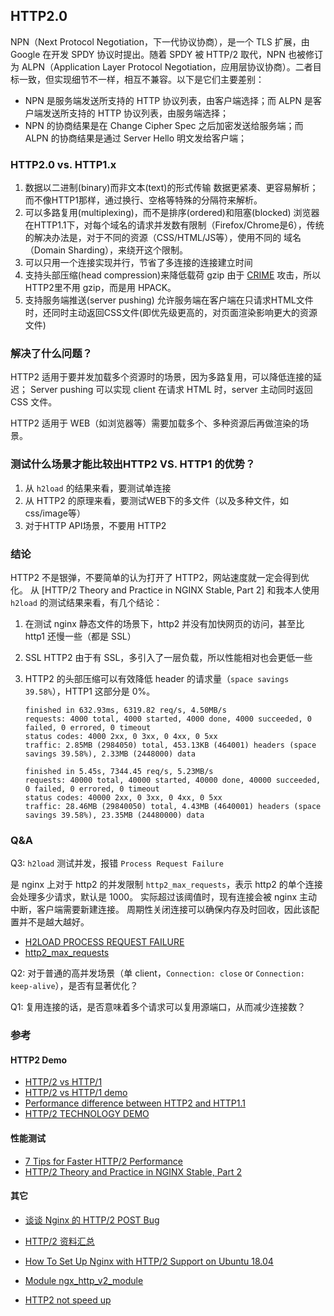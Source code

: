 

## HTTP2.0

NPN（Next Protocol Negotiation，下一代协议协商），是一个 TLS 扩展，由 Google 在开发 SPDY 协议时提出。随着 SPDY 被 HTTP/2 取代，NPN 也被修订为 ALPN（Application Layer Protocol Negotiation，应用层协议协商）。二者目标一致，但实现细节不一样，相互不兼容。以下是它们主要差别：
* NPN 是服务端发送所支持的 HTTP 协议列表，由客户端选择；而 ALPN 是客户端发送所支持的 HTTP 协议列表，由服务端选择；
* NPN 的协商结果是在 Change Cipher Spec 之后加密发送给服务端；而 ALPN 的协商结果是通过 Server Hello 明文发给客户端；

### HTTP2.0 vs. HTTP1.x

1. 数据以二进制(binary)而非文本(text)的形式传输
    数据更紧凑、更容易解析；而不像HTTP1那样，通过换行、空格等特殊的分隔符来解析。
1. 可以多路复用(multiplexing)，而不是排序(ordered)和阻塞(blocked)
    浏览器在HTTP1.1下，对每个域名的请求并发数有限制（Firefox/Chrome是6），传统的解决办法是，对于不同的资源（CSS/HTML/JS等），使用不同的
    域名（Domain Sharding），来绕开这个限制。
1. 可以只用一个连接实现并行，节省了多连接的连接建立时间
1. 支持头部压缩(head compression)来降低载荷
    gzip 由于 [CRIME](https://en.wikipedia.org/wiki/CRIME) 攻击，所以HTTP2里不用 gzip，而是用 HPACK。
1. 支持服务端推送(server pushing)
    允许服务端在客户端在只请求HTML文件时，还同时主动返回CSS文件(即优先级更高的，对页面渲染影响更大的资源文件)

### 解决了什么问题？

HTTP2 适用于要并发加载多个资源时的场景，因为多路复用，可以降低连接的延迟；
Server pushing 可以实现 client 在请求 HTML 时，server 主动同时返回 CSS 文件。

HTTP2 适用于 WEB（如浏览器等）需要加载多个、多种资源后再做渲染的场景。

### 测试什么场景才能比较出HTTP2 VS. HTTP1 的优势？

1. 从 `h2load` 的结果来看，要测试单连接
2. 从 HTTP2 的原理来看，要测试WEB下的多文件（以及多种文件，如css/image等）
3. 对于HTTP API场景，不要用 HTTP2

### 结论

HTTP2 不是银弹，不要简单的认为打开了 HTTP2，网站速度就一定会得到优化。
从 [HTTP/2 Theory and Practice in NGINX Stable, Part 2] 和我本人使用 `h2load` 的测试结果来看，有几个结论：
1. 在测试 nginx 静态文件的场景下，http2 并没有加快网页的访问，甚至比 http1 还慢一些（都是 SSL）
2. SSL HTTP2 由于有 SSL，多引入了一层负载，所以性能相对也会更低一些
3. HTTP2 的头部压缩可以有效降低 header 的请求量（`space savings 39.58%`），HTTP1 这部分是 0%。

    ```
    finished in 632.93ms, 6319.82 req/s, 4.50MB/s
    requests: 4000 total, 4000 started, 4000 done, 4000 succeeded, 0 failed, 0 errored, 0 timeout
    status codes: 4000 2xx, 0 3xx, 0 4xx, 0 5xx
    traffic: 2.85MB (2984050) total, 453.13KB (464001) headers (space savings 39.58%), 2.33MB (2448000) data

    finished in 5.45s, 7344.45 req/s, 5.23MB/s
    requests: 40000 total, 40000 started, 40000 done, 40000 succeeded, 0 failed, 0 errored, 0 timeout
    status codes: 40000 2xx, 0 3xx, 0 4xx, 0 5xx
    traffic: 28.46MB (29840050) total, 4.43MB (4640001) headers (space savings 39.58%), 23.35MB (24480000) data
    ```

### Q&A

Q3: `h2load` 测试并发，报错 `Process Request Failure`

是 nginx 上对于 http2 的并发限制 `http2_max_requests`，表示 http2 的单个连接会处理多少请求，默认是 1000。
实际超过该阈值时，现有连接会被 nginx 主动中断，客户端需要新建连接。
周期性关闭连接可以确保内存及时回收，因此该配置并不是越大越好。

* [H2LOAD PROCESS REQUEST FAILURE](https://firestuff.org/2019-04-28-h2load-process-request-failure.html)
* [http2_max_requests](https://nginx.org/en/docs/http/ngx_http_v2_module.html#http2_max_requests)

Q2: 对于普通的高并发场景（单 client，`Connection: close` or `Connection: keep-alive`），是否有显著优化？

Q1: 复用连接的话，是否意味着多个请求可以复用源端口，从而减少连接数？

### 参考

#### HTTP2 Demo

* [HTTP/2 vs HTTP/1](https://www.thewebmaster.com/hosting/2015/dec/14/what-is-http2-and-how-does-it-compare-to-http1-1/)
* [HTTP/2 vs HTTP/1 demo](https://http2.akamai.com/demo)
* [Performance difference between HTTP2 and HTTP1.1](https://imagekit.io/demo/http2-vs-http1)
* [HTTP/2 TECHNOLOGY DEMO](http://www.http2demo.io/)

#### 性能测试

* [7 Tips for Faster HTTP/2 Performance](https://www.nginx.com/blog/7-tips-for-faster-http2-performance/)
* [HTTP/2 Theory and Practice in NGINX Stable, Part 2](https://www.nginx.com/blog/http2-theory-and-practice-in-nginx-stable-part-2/)

#### 其它

* [谈谈 Nginx 的 HTTP/2 POST Bug](https://imququ.com/post/nginx-http2-post-bug.html)
* [HTTP/2 资料汇总](https://imququ.com/post/http2-resource.html)

* [How To Set Up Nginx with HTTP/2 Support on Ubuntu 18.04](https://www.digitalocean.com/community/tutorials/how-to-set-up-nginx-with-http-2-support-on-ubuntu-18-04)
* [Module ngx_http_v2_module](http://nginx.org/en/docs/http/ngx_http_v2_module.html)

* [HTTP2 not speed up](https://discourse.haproxy.org/t/http2-not-speed-up/5219)
